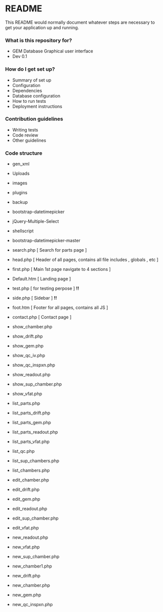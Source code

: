 # README #

This README would normally document whatever steps are necessary to get your application up and running.

### What is this repository for? ###

* GEM Database Graphical user interface
* Dev 0.1

### How do I get set up? ###

* Summary of set up
* Configuration
* Dependencies
* Database configuration
* How to run tests
* Deployment instructions

### Contribution guidelines ###

* Writing tests
* Code review
* Other guidelines

### Code structure  ###

* gen_xml                                
* Uploads                          
* images                  
* plugins
* backup                           
* bootstrap-datetimepicker   
* jQuery-Multiple-Select      
* shellscript
* bootstrap-datetimepicker-master


* search.php [  Search for parts page ]
* head.php   [ Header of all pages, contains all file includes , globals , etc ]                                              
* first.php [ Main 1st page navigate to 4 sections ]
* Default.htm  [ Landing page ]
* test.php  [ for testing perpose ]  **!!**
* side.php  [ Sidebar ]  **!!**                                 
* foot.htm  [ Footer for all pages, contains all JS ]
* contact.php [ Contact page ] 
    
* show_chamber.php
* show_drift.php
* show_gem.php  
* show_qc_iv.php
* show_qc_inspxn.php 
* show_readout.php  
* show_sup_chamber.php 
* show_vfat.php   

* list_parts.php
* list_parts_drift.php                  
* list_parts_gem.php  
* list_parts_readout.php  
* list_parts_vfat.php    
* list_qc.php
* list_sup_chambers.php
* list_chambers.php 

* edit_chamber.php                  
* edit_drift.php                      
* edit_gem.php                                  
* edit_readout.php                    
* edit_sup_chamber.php                     
* edit_vfat.php 


* new_readout.php
* new_vfat.php
* new_sup_chamber.php 
* new_chamber1.php 
* new_drift.php 
* new_chamber.php  
* new_gem.php
* new_qc_inspxn.php